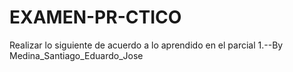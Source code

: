 # EXAMEN-PR-CTICO
Realizar lo siguiente de acuerdo a lo aprendido en el parcial 1.--By Medina_Santiago_Eduardo_Jose
